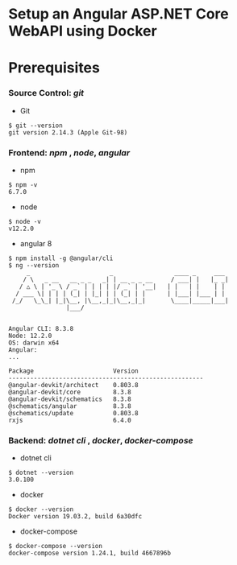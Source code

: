 
#  Setup an Angular ASP.NET Core WebAPI using Docker

# Prerequisites
### Source Control: *git*
- Git
```
$ git --version
git version 2.14.3 (Apple Git-98)
```
### Frontend: *npm* , *node*, *angular*

- npm
```
$ npm -v
6.7.0
```

- node
```
$ node -v
v12.2.0
```

-  angular 8
```
$ npm install -g @angular/cli
$ ng --version 
     _                      _                 ____ _     ___
    / \   _ __   __ _ _   _| | __ _ _ __     / ___| |   |_ _|
   / △ \ | '_ \ / _` | | | | |/ _` | '__|   | |   | |    | |
  / ___ \| | | | (_| | |_| | | (_| | |      | |___| |___ | |
 /_/   \_\_| |_|\__, |\__,_|_|\__,_|_|       \____|_____|___|
                |___/


Angular CLI: 8.3.8
Node: 12.2.0
OS: darwin x64
Angular:
...

Package                      Version
------------------------------------------------------
@angular-devkit/architect    0.803.8
@angular-devkit/core         8.3.8
@angular-devkit/schematics   8.3.8
@schematics/angular          8.3.8
@schematics/update           0.803.8
rxjs                         6.4.0

```

### Backend: *dotnet cli* , *docker*, *docker-compose*

- dotnet cli
```
$ dotnet --version
3.0.100
```

-  docker
```
$ docker --version
Docker version 19.03.2, build 6a30dfc
```

-  docker-compose
```
$ docker-compose --version
docker-compose version 1.24.1, build 4667896b
```
